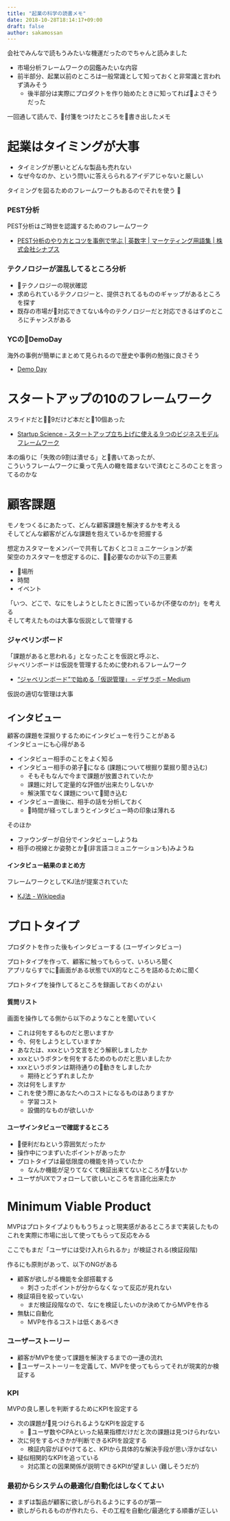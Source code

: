 ```yaml
---
title: "起業の科学の読書メモ"
date: 2018-10-28T18:14:17+09:00
draft: false
author: sakamossan
---
```


会社でみんなで読もうみたいな機運だったのでちゃんと読みました

- 市場分析フレームワークの図鑑みたいな内容
- 前半部分、起業以前のところは一般常識として知っておくと非常識と言われず済みそう
    - 後半部分は実際にプロダクトを作り始めたときに知ってればよさそうだった

一回通して読んで、付箋をつけたところを書き出したメモ


# 起業はタイミングが大事

- タイミングが悪いとどんな製品も売れない
- なぜ今なのか、という問いに答えらられるアイデアじゃないと厳しい

タイミングを図るためのフレームワークもあるのでそれを使う

### PEST分析

PEST分析はご時世を認識するためのフレームワーク

- [PEST分析のやり方とコツを事例で学ぶ | 英数字 | マーケティング用語集 | 株式会社シナプス](https://cyber-synapse.com/dictionary/en-all/pest-analysis.html)


### テクノロジーが混乱してるところ分析

- テクノロジーの現状確認
- 求められているテクノロジーと、提供されてるもののギャップがあるところを探す
- 既存の市場が対応できてない&今のテクノロジーだと対応できるはずのところにチャンスがある


### YCのDemoDay

海外の事例が簡単にまとめて見られるので歴史や事例の勉強に良さそう

- [Demo Day](https://www.ycombinator.com/demoday/)


# スタートアップの10のフレームワーク

スライドだと9だけど本だと10個あった

- [Startup Science - スタートアップ立ち上げに使える９つのビジネスモデルフレームワーク](https://www.slideshare.net/masatadokoro/startup-science-71706940)

本の煽りに「失敗の9割は潰せる」と書いてあったが、  
こういうフレームワークに乗って先人の轍を踏まないで済むところのことを言ってるのかな


# 顧客課題

モノをつくるにあたって、どんな顧客課題を解決するかを考える  
そしてどんな顧客がどんな課題を抱えているかを把握する

想定カスタマーをメンバーで共有しておくとコミュニケーションが楽  
架空のカスタマーを想定するのに、必要なのか以下の三要素

- 場所
- 時間
- イベント

「いつ、どこで、なにをしようとしたときに困っているか(不便なのか)」を考える  
そして考えたものは大事な仮説として管理する

### ジャベリンボード

「課題があると思われる」となったことを仮説と呼ぶと、  
ジャベリンボードは仮説を管理するために使われるフレームワーク

- [“ジャベリンボード”で始める「仮説管理」 – デザラボ – Medium](https://medium.com/design-lab/%E3%82%B8%E3%83%A3%E3%83%99%E3%83%AA%E3%83%B3%E3%83%9C%E3%83%BC%E3%83%89-%E3%81%A7%E5%A7%8B%E3%82%81%E3%82%8B-%E4%BB%AE%E8%AA%AC%E7%AE%A1%E7%90%86-5827f1e91816)

仮説の適切な管理は大事

## インタビュー

顧客の課題を深掘りするためにインタビューを行うことがある  
インタビューにも心得がある

- インタビュー相手のことをよく知る
- インタビュー相手の弟子になる (課題について根掘り葉掘り聞き込む)
    - そもそもなんで今まで課題が放置されていたか
    - 課題に対して定量的な評価が出来たりしないか
    - 解決策でなく課題について聞き込む
- インタビュー直後に、相手の話を分析しておく
    - 時間が経ってしまうとインタビュー時の印象は薄れる

そのほか

- ファウンダーが自分でインタビューしようね
- 相手の視線とか姿勢とか(非言語コミュニケーションも)みようね

#### インタビュー結果のまとめ方

フレームワークとしてKJ法が提案されていた

- [KJ法 - Wikipedia](https://ja.wikipedia.org/wiki/KJ%E6%B3%95)


# プロトタイプ

プロダクトを作った後もインタビューする (ユーザインタビュー)

プロトタイプを作って、顧客に触ってもらって、いろいろ聞く  
アプリならすでに画面がある状態でUX的なところを詰めるために聞く

プロトタイプを操作してるところを録画しておくのがよい


#### 質問リスト

画面を操作してる側から以下のようなことを聞いていく

- これは何をするものだと思いますか
- 今、何をしようとしていますか
- あなたは、xxxという文言をどう解釈しましたか
- xxxというボタンを何をするためのものだと思いましたか
- xxxというボタンは期待通りの動きをしましたか
    - 期待とどうずれましたか
- 次は何をしますか
- これを使う際にあなたへのコストになるものはありますか
    - 学習コスト
    - 設備的なものが欲しいか


#### ユーザインタビューで確認するところ

- 便利だねという雰囲気だったか
- 操作中につまずいたポイントがあったか
- プロトタイプは最低限度の機能を持っていたか
    - なんか機能が足りてなくて検証出来てないところがないか
- ユーザがUXでフォローして欲しいところを言語化出来たか


# Minimum Viable Product

MVPはプロトタイプよりももうちょっと現実感があるところまで実装したもの  
これを実際に市場に出して使ってもらって反応をみる

ここでもまだ「ユーザには受け入れられるか」が検証される(検証段階)

作るにも原則があって、以下のNGがある

- 顧客が欲しがる機能を全部搭載する
    - 刺さったポイントが分からなくなって反応が見れない
- 検証項目を絞っていない
    - まだ検証段階なので、なにを検証したいのか決めてからMVPを作る
- 無駄に自動化
    - MVPを作るコストは低くあるべき


### ユーザーストーリー

- 顧客がMVPを使って課題を解決するまでの一連の流れ
- ユーザーストーリーを定義して、MVPを使ってもらってそれが現実的か検証する


### KPI

MVPの良し悪しを判断するためにKPIを設定する

- 次の課題が見つけられるようなKPIを設定する
    - ユーザ数やCPAといった結果指標だけだと次の課題は見つけられrない
- 次に何をするべきかが判断できるKPIを設定する
    - 検証内容がぼやけてると、KPIから具体的な解決手段が思い浮かばない
- 疑似相関的なKPIを追っている
    - 対応策との因果関係が説明できるKPIが望ましい (難しそうだが)


### 最初からシステムの最適化/自動化はしなくてよい

- まずは製品が顧客に欲しがられるようにするのが第一
- 欲しがられるものが作れたら、その工程を自動化/最適化する順番が正しい
